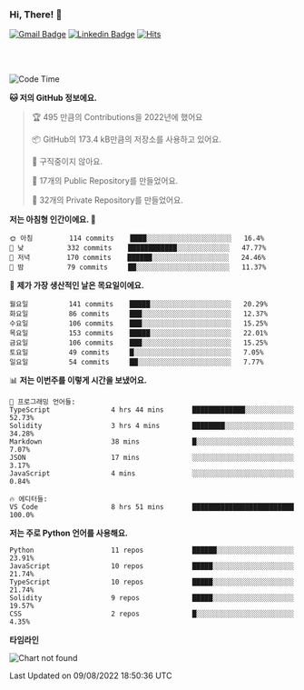 ### Hi, There! 👋


[![Gmail Badge](https://img.shields.io/badge/-725psh@gmail.com-c14438?style=flat&logo=Gmail&logoColor=white&link=mailto:725psh@gmail.com)](mailto:725psh@gmail.com) 
[![Linkedin Badge](https://img.shields.io/badge/-soohanpark-0072b1?style=flat&logo=Linkedin&logoColor=white&link=https://www.linkedin.com/in/soohanpark/)](https://www.linkedin.com/in/soohanpark/) 
[![Hits](https://hits.seeyoufarm.com/api/count/incr/badge.svg?url=https%3A%2F%2Fgithub.com%2FSoohan-Park&count_bg=%23000000&title_bg=%23828282&icon=gradle.svg&icon_color=%23FFFFFF&title=Visited&edge_flat=false)](https://hits.seeyoufarm.com)  

<br />
<br />

<!--START_SECTION:waka-->
![Code Time](http://img.shields.io/badge/Code%20Time-0%20secs-blue)

**🐱 저의 GitHub 정보에요.** 

> 🏆 495 만큼의 Contributions을 2022년에 했어요
 > 
> 📦 GitHub의 173.4 kB만큼의 저장소를 사용하고 있어요. 
 > 
> 🚫 구직중이지 않아요.
 > 
> 📜 17개의 Public Repository를 만들었어요. 
 > 
> 🔑 32개의 Private Repository를 만들었어요.  
 > 
**저는 아침형 인간이에요. 🐤** 

```text
🌞 아침         114 commits    ████░░░░░░░░░░░░░░░░░░░░░   16.4% 
🌆 낮　         332 commits    ████████████░░░░░░░░░░░░░   47.77% 
🌃 저녁         170 commits    ██████░░░░░░░░░░░░░░░░░░░   24.46% 
🌙 밤　         79 commits     ██░░░░░░░░░░░░░░░░░░░░░░░   11.37%

```
📅 **제가 가장 생산적인 날은 목요일이에요.** 

```text
월요일          141 commits    █████░░░░░░░░░░░░░░░░░░░░   20.29% 
화요일          86 commits     ███░░░░░░░░░░░░░░░░░░░░░░   12.37% 
수요일          106 commits    ███░░░░░░░░░░░░░░░░░░░░░░   15.25% 
목요일          153 commits    █████░░░░░░░░░░░░░░░░░░░░   22.01% 
금요일          106 commits    ███░░░░░░░░░░░░░░░░░░░░░░   15.25% 
토요일          49 commits     █░░░░░░░░░░░░░░░░░░░░░░░░   7.05% 
일요일          54 commits     ██░░░░░░░░░░░░░░░░░░░░░░░   7.77%

```


📊 **저는 이번주를 이렇게 시간을 보냈어요.** 

```text
💬 프로그래밍 언어들: 
TypeScript               4 hrs 44 mins       █████████████░░░░░░░░░░░░   52.73% 
Solidity                 3 hrs 4 mins        ████████░░░░░░░░░░░░░░░░░   34.28% 
Markdown                 38 mins             █░░░░░░░░░░░░░░░░░░░░░░░░   7.07% 
JSON                     17 mins             ░░░░░░░░░░░░░░░░░░░░░░░░░   3.17% 
JavaScript               4 mins              ░░░░░░░░░░░░░░░░░░░░░░░░░   0.84%

🔥 에디터들: 
VS Code                  8 hrs 51 mins       █████████████████████████   100.0%

```

**저는 주로 Python 언어를 사용해요.** 

```text
Python                   11 repos            ██████░░░░░░░░░░░░░░░░░░░   23.91% 
JavaScript               10 repos            █████░░░░░░░░░░░░░░░░░░░░   21.74% 
TypeScript               10 repos            █████░░░░░░░░░░░░░░░░░░░░   21.74% 
Solidity                 9 repos             █████░░░░░░░░░░░░░░░░░░░░   19.57% 
CSS                      2 repos             █░░░░░░░░░░░░░░░░░░░░░░░░   4.35%

```


**타임라인**

![Chart not found](https://raw.githubusercontent.com/Soohan-Park/Soohan-Park/master/charts/bar_graph.png) 


 Last Updated on 09/08/2022 18:50:36 UTC
<!--END_SECTION:waka-->
